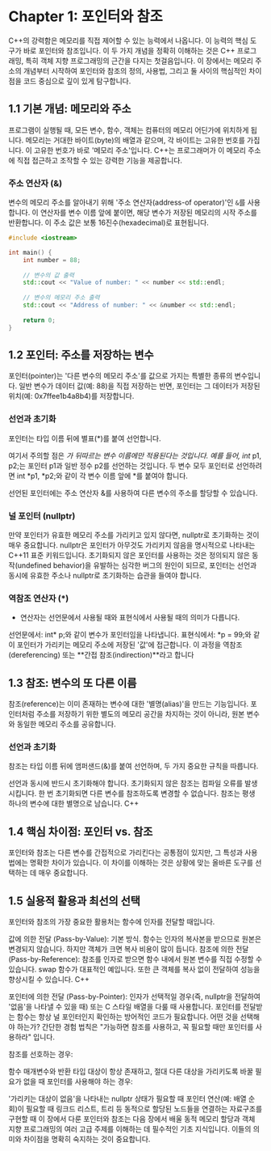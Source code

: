 # Chapter 1: 포인터와 참조

C++의 강력함은 메모리를 직접 제어할 수 있는 능력에서 나옵니다. 이 능력의 핵심 도구가 바로 포인터와 참조입니다. 이 두 가지 개념을 정확히 이해하는 것은 C++ 프로그래밍, 특히 객체 지향 프로그래밍의 근간을 다지는 첫걸음입니다. 이 장에서는 메모리 주소의 개념부터 시작하여 포인터와 참조의 정의, 사용법, 그리고 둘 사이의 핵심적인 차이점을 코드 중심으로 깊이 있게 탐구합니다.

## 1.1 기본 개념: 메모리와 주소

프로그램이 실행될 때, 모든 변수, 함수, 객체는 컴퓨터의 메모리 어딘가에 위치하게 됩니다. 메모리는 거대한 바이트(byte)의 배열과 같으며, 각 바이트는 고유한 번호를 가집니다. 이 고유한 번호가 바로 '메모리 주소'입니다. C++는 프로그래머가 이 메모리 주소에 직접 접근하고 조작할 수 있는 강력한 기능을 제공합니다.

### 주소 연산자 (&)

변수의 메모리 주소를 알아내기 위해 '주소 연산자(address-of operator)'인 `&`를 사용합니다. 이 연산자를 변수 이름 앞에 붙이면, 해당 변수가 저장된 메모리의 시작 주소를 반환합니다. 이 주소 값은 보통 16진수(hexadecimal)로 표현됩니다.

```cpp
#include <iostream>

int main() {
    int number = 88;
    
    // 변수의 값 출력
    std::cout << "Value of number: " << number << std::endl;
    
    // 변수의 메모리 주소 출력
    std::cout << "Address of number: " << &number << std::endl;
    
    return 0;
}
```
## 1.2 포인터: 주소를 저장하는 변수

포인터(pointer)는 '다른 변수의 메모리 주소'를 값으로 가지는 특별한 종류의 변수입니다. 일반 변수가 데이터 값(예: 88)을 직접 저장하는 반면, 포인터는 그 데이터가 저장된 위치(예: 0x7ffee1b4a8b4)를 저장합니다.



### 선언과 초기화
포인터는 타입 이름 뒤에 별표(*)를 붙여 선언합니다.


여기서 주의할 점은 *가 뒤따르는 변수 이름에만 적용된다는 것입니다. 예를 들어, int* p1, p2;는 포인터 p1과 일반 정수 p2를 선언하는 것입니다. 두 변수 모두 포인터로 선언하려면 int *p1, *p2;와 같이 각 변수 이름 앞에 *를 붙여야 합니다.

선언된 포인터에는 주소 연산자 &를 사용하여 다른 변수의 주소를 할당할 수 있습니다.


### 널 포인터 (nullptr)
만약 포인터가 유효한 메모리 주소를 가리키고 있지 않다면, nullptr로 초기화하는 것이 매우 중요합니다. nullptr은 포인터가 아무것도 가리키지 않음을 명시적으로 나타내는 C++11 표준 키워드입니다. 초기화되지 않은 포인터를 사용하는 것은 정의되지 않은 동작(undefined behavior)을 유발하는 심각한 버그의 원인이 되므로, 포인터는 선언과 동시에 유효한 주소나 nullptr로 초기화하는 습관을 들여야 합니다.


### 역참조 연산자 (*)
* 연산자는 선언문에서 사용될 때와 표현식에서 사용될 때의 의미가 다릅니다.

선언문에서: int* p;와 같이 변수가 포인터임을 나타냅니다.
표현식에서: *p = 99;와 같이 포인터가 가리키는 메모리 주소에 저장된 '값'에 접근합니다. 이 과정을 역참조(dereferencing) 또는 **간접 참조(indirection)**라고 합니다


## 1.3 참조: 변수의 또 다른 이름
참조(reference)는 이미 존재하는 변수에 대한 '별명(alias)'을 만드는 기능입니다. 포인터처럼 주소를 저장하기 위한 별도의 메모리 공간을 차지하는 것이 아니라, 원본 변수와 동일한 메모리 주소를 공유합니다.

### 선언과 초기화
참조는 타입 이름 뒤에 앰퍼샌드(&)를 붙여 선언하며, 두 가지 중요한 규칙을 따릅니다.

선언과 동시에 반드시 초기화해야 합니다. 초기화되지 않은 참조는 컴파일 오류를 발생시킵니다.
한 번 초기화되면 다른 변수를 참조하도록 변경할 수 없습니다. 참조는 평생 하나의 변수에 대한 별명으로 남습니다.
C++


## 1.4 핵심 차이점: 포인터 vs. 참조
포인터와 참조는 다른 변수를 간접적으로 가리킨다는 공통점이 있지만, 그 특성과 사용법에는 명확한 차이가 있습니다. 이 차이를 이해하는 것은 상황에 맞는 올바른 도구를 선택하는 데 매우 중요합니다.

## 1.5 실용적 활용과 최선의 선택
포인터와 참조의 가장 중요한 활용처는 함수에 인자를 전달할 때입니다.

값에 의한 전달 (Pass-by-Value): 기본 방식. 함수는 인자의 복사본을 받으므로 원본은 변경되지 않습니다. 하지만 객체가 크면 복사 비용이 많이 듭니다.
참조에 의한 전달 (Pass-by-Reference): 참조를 인자로 받으면 함수 내에서 원본 변수를 직접 수정할 수 있습니다. swap 함수가 대표적인 예입니다. 또한 큰 객체를 복사 없이 전달하여 성능을 향상시킬 수 있습니다.
C++

포인터에 의한 전달 (Pass-by-Pointer): 인자가 선택적일 경우(즉, nullptr을 전달하여 '없음'을 나타낼 수 있을 때) 또는 C 스타일 배열을 다룰 때 사용합니다. 포인터를 전달받는 함수는 항상 널 포인터인지 확인하는 방어적인 코드가 필요합니다.
어떤 것을 선택해야 하는가?
간단한 경험 법칙은 "가능하면 참조를 사용하고, 꼭 필요할 때만 포인터를 사용하라" 입니다.

참조를 선호하는 경우:

함수 매개변수와 반환 타입
대상이 항상 존재하고, 절대 다른 대상을 가리키도록 바꿀 필요가 없을 때
포인터를 사용해야 하는 경우:

'가리키는 대상이 없음'을 나타내는 nullptr 상태가 필요할 때
포인터 연산(예: 배열 순회)이 필요할 때
링크드 리스트, 트리 등 동적으로 할당된 노드들을 연결하는 자료구조를 구현할 때
이 장에서 다룬 포인터와 참조는 다음 장에서 배울 동적 메모리 할당과 객체 지향 프로그래밍의 여러 고급 주제를 이해하는 데 필수적인 기초 지식입니다. 이들의 의미와 차이점을 명확히 숙지하는 것이 중요합니다.

